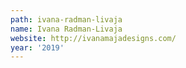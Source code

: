 ```yaml
---
path: ivana-radman-livaja
name: Ivana Radman-Livaja
website: http://ivanamajadesigns.com/
year: '2019'
---
```

